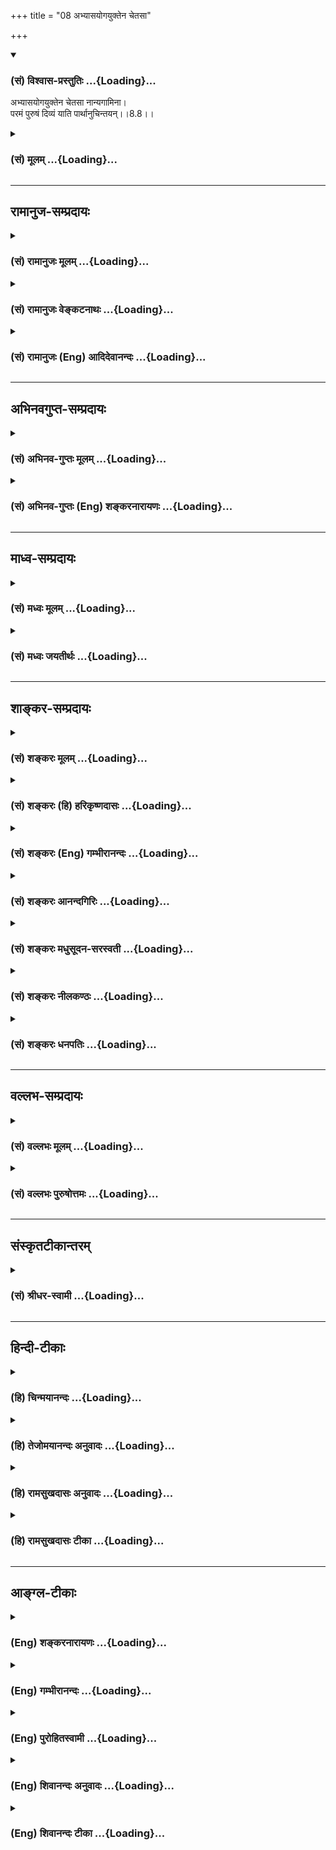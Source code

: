 +++
title = "08 अभ्यासयोगयुक्तेन चेतसा"

+++
<div class="js_include" newlevelforh1="3" title="(सं) विश्वास-प्रस्तुतिः" unfilled url="/purANam_vaiShNavam/mahAbhAratam/06-bhIShma-parva/03-bhagavad-gItA-parva/saMskRtam/vishvAsa-prastutiH/08_axara-para-brahma-yo/08_abhyAsayogayukten.md">
<details open><summary><h3>(सं) विश्वास-प्रस्तुतिः ...{Loading}...</h3></summary>

अभ्यासयोगयुक्तेन चेतसा नान्यगामिना।  
परमं पुरुषं दिव्यं याति पार्थानुचिन्तयन्।।8.8।।
</details>
</div>
<div class="js_include collapsed" newlevelforh1="3" title="(सं) मूलम्" unfilled url="/purANam_vaiShNavam/mahAbhAratam/06-bhIShma-parva/03-bhagavad-gItA-parva/saMskRtam/mUlam/08_axara-para-brahma-yo/08_abhyAsayogayukten.md">
<details><summary><h3>(सं) मूलम् ...{Loading}...</h3></summary>

अभ्यासयोगयुक्तेन चेतसा नान्यगामिना।  
परमं पुरुषं दिव्यं याति पार्थानुचिन्तयन्।।8.8।।
</details>
</div>


_________________
## रामानुज-सम्प्रदायः
<div class="js_include collapsed" newlevelforh1="3" title="(सं) रामानुजः मूलम्" unfilled url="/purANam_vaiShNavam/mahAbhAratam/06-bhIShma-parva/03-bhagavad-gItA-parva/saMskRtam/rAmAnujaH/mUlam/08_axara-para-brahma-yo/08_abhyAsayogayukten.md">
<details><summary><h3>(सं) रामानुजः मूलम् ...{Loading}...</h3></summary>

।।8.8।। अहरहः अभ्यासयोगाभ्यां युक्ततया **नान्यगामिना चेतसा** अन्तकाले
**परमं पुरुषं दिव्यं** मां वक्ष्यमाणप्रकारं **चिन्तयन्** माम् एव
**याति** आदिभरतमृगत्वप्राप्तिवत् ऐश्वर्यविशिष्टतया मत्समानाकारो
भवति। अभ्यासो नित्यनैमित्तिकाविरुद्वेषु सर्वेषु कालेषु मनसा
उपास्यसंशीलनम् योगः तु अहरहः योगकाले अनुष्ठीयमानं यथोक्तलक्षणम् उपासनम्।

</details>
</div>
<div class="js_include collapsed" newlevelforh1="3" title="(सं) रामानुजः वेङ्कटनाथः" unfilled url="/purANam_vaiShNavam/mahAbhAratam/06-bhIShma-parva/03-bhagavad-gItA-parva/saMskRtam/rAmAnujaH/venkaTanAthaH/08_axara-para-brahma-yo/08_abhyAsayogayukten.md">
<details><summary><h3>(सं) रामानुजः वेङ्कटनाथः ...{Loading}...</h3></summary>

  
  
।।8.8।। अन्तिमप्रत्ययप्रसङ्गात्तद्धेतुतयाअनुस्मर \[8।7\] इत्युपासनं
प्रस्तुतम् तत्प्रकारभेदोऽनन्तरप्रघट्टकार्थ इत्यभिप्रायेणाहएवमिति।
गतिभेदोऽपि वक्ष्यमाणोऽनेनोपलक्षणीयः। अभ्यास --
इत्यादिश्लोकत्रयार्थमाहतत्रेति। योगशब्दस्य सम्बन्धमात्रपरत्वे
नैरर्थक्यादत्र ध्यानपरत्वं वक्तुं युक्तं तत्पुरुषाच्च
द्वन्द्वस्योभयपदार्थप्रधानत्वात्परिग्राह्यत्वमस्तीति तदाह --
अभ्यासयोगाभ्यामिति। नान्यगामिना इत्येतन्नैकादिशब्दवत् अनन्यगामिनेत्यर्थः।
अन्यत्र विषयान्तरे गन्तुं शीलं नास्येति नान्यगामि। अभ्यासयोगशब्देन
प्राचीनचिन्तनस्योक्तत्वात्अनुचिन्तयन् इत्येतदन्तिमस्मृतिपरमिति
प्रदर्शनायअन्तकाल इत्युक्तम्। चिन्तनस्य ध्यानस्य च पुरुष एवात्र कर्म स च
परमशब्देन विशेषितत्वादीश्वर एवेत्यभिप्रायेणमामित्यादि पदद्वयम्। दिव्यम्
इत्यस्य सूर्यमण्डले स्थितमितिशङ्करोक्तं निर्मूलम्आदित्यवर्णं तमसः
परस्तात् \[8।9\] इति वक्ष्यमाणविरुद्धं चेत्यभिप्रायेणाह --
वक्ष्यमाणप्रकारमिति। अनन्तरश्लोकद्वयेनेति शेषः।
कथमैश्वर्यार्थिनोऽनपेक्षितपरमपुरुषप्राप्तिः फलतयोच्यते इत्यत्राह --
आदिभरतेति। अन्तकाले
स्मर्यमाणभोगप्रदानोपयुक्ताकारविशिष्टपरमपुरुषसमानैश्वर्यप्राप्तिरिह
परमपुरुषप्राप्तिः। तत्साम्यापत्तिरेव हि तत्प्राप्तितयायं यम् \[8।6\] इति
श्लोकेनोदाहृतेति भावः। आरम्भणसंशीलनं पुनः पुनरभ्यासः इति
वाक्यकारवचनानुरोधेनाभ्यासशब्दार्थमाह -- अभ्यास इति। पुनःपुनरिति
वचनान्मध्येऽवश्यम्भाविभिः कैश्चिद्व्यवधानं
सूचितमित्यभिप्रायेणोक्तंनित्यनैमित्तिकाविरुद्धेष्विति। सर्वेषु कालेष्विति
न केवलं योगकाले तदातनस्य शीलनस्य योगशब्देनोपात्तत्वादिति भावः।
आरम्भणमालम्बनम् तच्चात्रोपास्यशब्देन व्याख्यातम्।
योगशब्देनात्राङ्गिस्वरूपमुच्यत इत्यभिप्रायेणाह -- योगस्त्विति। यथोक्तमिति
अत्यर्थप्रियविशदतमप्रत्यक्षतापन्नमित्यर्थः।  
  

</details>
</div>
<div class="js_include collapsed" newlevelforh1="3" title="(सं) रामानुजः (Eng) आदिदेवानन्दः" unfilled url="/purANam_vaiShNavam/mahAbhAratam/06-bhIShma-parva/03-bhagavad-gItA-parva/saMskRtam/rAmAnujaH/english/AdidevAnandaH/08_axara-para-brahma-yo/08_abhyAsayogayukten.md">
<details><summary><h3>(सं) रामानुजः (Eng) आदिदेवानन्दः ...{Loading}...</h3></summary>

8.8 Contemplating on Me, the Supreme Divine Person, in the way to be
specified further, at the last moment, with a mind trained by constant
practice and Yoga, and not moving towards anything else, one reaches Me
alone, i.e., attains a form similar to that of Mine, by virtue of the
attributes of enjoyment and the prosperity contemplated upon, like the
royal sage Bharata who acired the form of a deer on account of
contemplating on it at the last moment. Abhyasa is the training of the
mind to be often in touch with the object of meditation at all times
without obstruction to the performance of the prescribed periodical and
occasional rituals. Yoga is the meditation practised day by day at the
time of Yoga practice in the manner prescribed.

</details>
</div>


_________________
## अभिनवगुप्त-सम्प्रदायः
<div class="js_include collapsed" newlevelforh1="3" title="(सं) अभिनव-गुप्तः मूलम्" unfilled url="/purANam_vaiShNavam/mahAbhAratam/06-bhIShma-parva/03-bhagavad-gItA-parva/saMskRtam/abhinava-guptaH/mUlam/08_axara-para-brahma-yo/08_abhyAsayogayukten.md">
<details><summary><h3>(सं) अभिनव-गुप्तः मूलम् ...{Loading}...</h3></summary>

।।8.8।। अभ्यासेति। अनुचिन्तयन् इति -- शरीरभेदानन्तरं निवृत्तकलेवरकृतव्यथः
पश्चाद्भगवन्तं चिन्तयन्निति।

</details>
</div>
<div class="js_include collapsed" newlevelforh1="3" title="(सं) अभिनव-गुप्तः (Eng) शङ्करनारायणः" unfilled url="/purANam_vaiShNavam/mahAbhAratam/06-bhIShma-parva/03-bhagavad-gItA-parva/saMskRtam/abhinava-guptaH/english/shankaranArAyaNaH/08_axara-para-brahma-yo/08_abhyAsayogayukten.md">
<details><summary><h3>(सं) अभिनव-गुप्तः (Eng) शङ्करनारायणः ...{Loading}...</h3></summary>

8.8 Abhyasa-etc., He, who is engaged in the after-reflection : he who
reflects on the Bhagavat after the pain created by the body has ended
following the break of \[his connection with\] the body.

</details>
</div>


_________________
## माध्व-सम्प्रदायः
<div class="js_include collapsed" newlevelforh1="3" title="(सं) मध्वः मूलम्" unfilled url="/purANam_vaiShNavam/mahAbhAratam/06-bhIShma-parva/03-bhagavad-gItA-parva/saMskRtam/madhvaH/mUlam/08_axara-para-brahma-yo/08_abhyAsayogayukten.md">
<details><summary><h3>(सं) मध्वः मूलम् ...{Loading}...</h3></summary>

।।8.8।। सदा तद्भावभावितत्वं स्पष्टयति -- अभ्यासेति। अभ्यास एव
योगोऽभ्यासयोगः। दिव्यं पुरुषं पुरिशयं पूर्णं च स वा अयं पुरुषः सर्वासु
पूर्षु पुरिशयो नैनेन किञ्चनानावृतं नैनेन किञ्चनासंवृतम् \[बृ.उ.2।5।18\]
इति श्रुतेः। दिव्यं सृष्ट्यादिक्रीडायुक्तम्। दिवु क्रीडा --
\[धा.पा.4।1\] इति धातोः।

</details>
</div>
<div class="js_include collapsed" newlevelforh1="3" title="(सं) मध्वः जयतीर्थः" unfilled url="/purANam_vaiShNavam/mahAbhAratam/06-bhIShma-parva/03-bhagavad-gItA-parva/saMskRtam/madhvaH/jayatIrthaH/08_axara-para-brahma-yo/08_abhyAsayogayukten.md">
<details><summary><h3>(सं) मध्वः जयतीर्थः ...{Loading}...</h3></summary>

।।8.8।। कुतोऽयमर्थः इत्यत उत्तरत्रैवमेव व्याख्यानादिति भावेनाह --
**सदे**ति। द्वन्द्वादिशङ्काव्युदासार्थमाह -- **अभ्यास एवे**ति।
अभ्यासातिरिक्तस्य योगत्य प्रकृतोपयोगिनोऽभावादिति भावः। पुरुषश्चाधिदैवतम्
\[8।4\] इति प्रकृतो हिरण्यगर्भोऽत्रोच्यत इति प्रतीतिनिरासार्थमाह
**दिव्यमि**ति। दिव्यत्वेन विशेषणात् ईश्वर एवायमित्यथः। पॄ पालनपूरणयोः
\[धा.पा.3।4\] इत्यतःविदिपूरोश्च इति कुषन्प्रत्ययविधानात् पूर्णं चेति
सिध्यति। सर्वासु पूर्षु वर्तमान इति स्वरूपानुवादेन पुरुष इति विधेयम्।
तस्य व्याख्यानं पुरिशय इत्यादि। आवरणमन्तर्व्याप्तिः। संवरणं
बहिराच्छादनम्। ननु दिवि भवो दिव्यः स च सूर्यमण्डलस्थत्वाद्धिरण्यगर्भोऽपि
भवतीति कश्चित् (शं.) अत आह -- **दिव्यमि**ति। औणादिको यक्प्रत्ययः।
परममिति विशेषणादिति भावः।

</details>
</div>


_________________
## शाङ्कर-सम्प्रदायः
<div class="js_include collapsed" newlevelforh1="3" title="(सं) शङ्करः मूलम्" unfilled url="/purANam_vaiShNavam/mahAbhAratam/06-bhIShma-parva/03-bhagavad-gItA-parva/saMskRtam/shankaraH/mUlam/08_axara-para-brahma-yo/08_abhyAsayogayukten.md">
<details><summary><h3>(सं) शङ्करः मूलम् ...{Loading}...</h3></summary>

।।8.8।। --,**अभ्यासयोगयुक्तेन** मयि चित्तसमर्पणविषयभूते एकस्मिन्
तुल्यप्रत्ययावृत्तिलक्षणः विलक्षणप्रत्ययानन्तरितः अभ्यासः स,चाभ्यासो
योगः तेन युक्तं तत्रैव व्यापृतं योगिनः चेतः तेन **चेतसा नान्यगामिना** न
अन्यत्र विषयान्तरे गन्तुं शीलम् अस्येति नान्यगामि तेन नान्यगामिना
**परमं** निरतिशयं **पुरुषं दिव्यं** दिवि सूर्यमण्डले भवं **याति** गच्छति
हे **पार्थ अनुचिन्तयन्** शास्त्राचार्योपदेशम् अनुध्यायन् इत्येतत्।। किं
विशिष्टं च पुरुषं याति इति उच्यते --,

</details>
</div>
<div class="js_include collapsed" newlevelforh1="3" title="(सं) शङ्करः (हि) हरिकृष्णदासः" unfilled url="/purANam_vaiShNavam/mahAbhAratam/06-bhIShma-parva/03-bhagavad-gItA-parva/saMskRtam/shankaraH/hindI/harikRShNadAsaH/08_axara-para-brahma-yo/08_abhyAsayogayukten.md">
<details><summary><h3>(सं) शङ्करः (हि) हरिकृष्णदासः ...{Loading}...</h3></summary>

।।8.8।। तथा --, हे पार्थ अभ्यासयोगयुक्त अनन्यगामी चित्तद्वारा अर्थात्
चित्तसमर्पणके आश्रयभूत मुझ एक परमात्मामें ही विजातीय प्रतीतियोंके
व्यवधानसे रहित तुल्य प्रतीतिकी आवृत्तिका नाम अभ्यास है वह अभ्यास ही योग
है ऐसे अभ्यासरूप योगसे युक्त उस एक ही आलम्बनमें लगा हुआ विषयान्तरमें न
जानेवाला जो योगीका चित्त है उस चित्तद्वारा शास्त्र और आचार्यके
उपदेशानुसार चिन्तन करता हुआ योगी परम निरतिशय -- दिव्य पुरुषको -- जो
आकाशस्थ सूर्यमण्डलमें परम पुरुष है -- उसको प्राप्त होता है।

</details>
</div>
<div class="js_include collapsed" newlevelforh1="3" title="(सं) शङ्करः (Eng) गम्भीरानन्दः" unfilled url="/purANam_vaiShNavam/mahAbhAratam/06-bhIShma-parva/03-bhagavad-gItA-parva/saMskRtam/shankaraH/english/gambhIrAnandaH/08_axara-para-brahma-yo/08_abhyAsayogayukten.md">
<details><summary><h3>(सं) शङ्करः (Eng) गम्भीरानन्दः ...{Loading}...</h3></summary>

8.8 Partha, O son of Prtha; anu-cintayan, by meditating, i.e.
contemplating in accordance with (anu) the instruction of teachers and
scriptures; cestasa, with a mind; abhyasa-yogayuktena, engaged in the
yoga of practice-abhyasa, practice, consists in the repetition of the
same kind of thought, uninterupted by any contrary idea, with regard to
Me who am the object of concentration of the mind; that practice itself
is yoga; the mind of a yogi is engrossed (yuktam) in that itself; with a
mind that is such, and na anya-gamina, which does not stray away to
anything else which is not inclined to go away to any other object;
yati, one reaches; the paramam, supreme, unsurpassed; purusam, Person;
divyam, existing in the effulgent region (divi), in the Solar Orb. And,
to what kind of a Person does he go; This is being stated:

</details>
</div>
<div class="js_include collapsed" newlevelforh1="3" title="(सं) शङ्करः आनन्दगिरिः" unfilled url="/purANam_vaiShNavam/mahAbhAratam/06-bhIShma-parva/03-bhagavad-gItA-parva/saMskRtam/shankaraH/AnandagiriH/08_axara-para-brahma-yo/08_abhyAsayogayukten.md">
<details><summary><h3>(सं) शङ्करः आनन्दगिरिः ...{Loading}...</h3></summary>

।।8.8।। इतश्च पूर्वश्लोकोक्तार्थानुष्ठायी भगवन्तमन्तकाले प्राप्नोतीत्याह
-- **किञ्चेति।** अभ्यासं विभजते -- **मयीति।** नहि चित्तसमर्पणस्य
विषयभूतं भगवतोऽर्थान्तरं वस्तु सदस्तीति मन्वानो विशनष्टि --
**चित्तेति।** अन्तरालकालेऽपि विजातीयप्रत्ययेषु विच्छिद्य विच्छिद्य
जायमानेष्वपि सजातीयप्रत्ययावृत्तिरयोगिनोऽपि स्यादित्याशङ्क्याह --
**विलक्षणेति।** अभ्यासाख्येन योगेन युक्तत्वं चेतसो विवृणोति --
**तत्रैवेति।** तृतीयया परामृष्टोऽभ्यासयोगः सप्तम्यापि परामृश्यते। ननु
(तु) प्राकृतानां चेतस्तथेत्याशङ्क्य विशिनष्टि -- **योगिन
इति। ,तच्चेच्चेतो विषयान्तरं परामृशेन्न तर्हि परमपुरुषार्थप्राप्तिहेतुः
स्यादित्याशङ्क्याह --** नान्यगामिनेति। **प्रामादिकं
विषयान्तरपारवश्यमभ्यनुज्ञातुं ताच्छील्यप्रत्ययस्तेन
तात्पर्यादपरामृष्टार्थान्तरेण परमपुरुषनिष्ठेनेत्यर्थः। तदेव पुरुषस्य
निरतिशयत्वं यदपरामृष्टाखिलानर्थत्वमनतिशयानन्दत्वं तच्च प्रागेव
व्याख्यातं नेह व्याख्यानमपेक्षते। यश्चासावादित्ये इत्यादिश्रुतिमनुसृत्याह
--** दिवीति। **तत्र विशेषतोऽभिव्यक्तिरेव भवनम्। पूर्वोक्तेन चेतसा
यथोक्तं पुरुषमनुचिन्तयन्याति तमेवेति संबन्धः।
अनुचिन्तयन्नित्यत्रानुशब्दार्थं व्याचष्टे --** शास्त्रेति।
**चिन्तयन्निति व्याकरोति --** ध्यायन्निति।

</details>
</div>
<div class="js_include collapsed" newlevelforh1="3" title="(सं) शङ्करः मधुसूदन-सरस्वती" unfilled url="/purANam_vaiShNavam/mahAbhAratam/06-bhIShma-parva/03-bhagavad-gItA-parva/saMskRtam/shankaraH/madhusUdana-sarasvatI/08_axara-para-brahma-yo/08_abhyAsayogayukten.md">
<details><summary><h3>(सं) शङ्करः मधुसूदन-सरस्वती ...{Loading}...</h3></summary>

।।8.8।। तदेवं सप्तानामपि प्रश्नानामुत्तरमुक्त्वा प्रयाणकाले
भगवदनुस्मरणस्य भगवत्प्राप्तिलक्षणं फलं विवरीतुमारभते -- अभ्यासः
सजातीयप्रत्ययप्रवाहो मयि विजातीयप्रत्ययानन्तरितः षष्ठे प्राग्व्याख्यातः
स एव योगः समाधिस्तेन युक्तं तत्रैव व्यापृतमात्माकारवृत्तीतरवृत्तिशून्यं
यच्चेतस्तेन चेतसाऽभ्यासपाटवेन नान्यगामिना नान्यत्र विषयान्तरे
निरोधप्रयत्नं विनापि गन्तुं शीलमस्येति परमं निरतिशयं पुरुषं पूर्णं
दिव्यं दिवि द्योतनात्मन्यादित्ये भवंयश्चासावादित्ये इति श्रुतेः याति
गच्छति। हे,पार्थ अनुचिन्तयन् शास्त्राचार्योपदेशमनुध्यायन्।

</details>
</div>
<div class="js_include collapsed" newlevelforh1="3" title="(सं) शङ्करः नीलकण्ठः" unfilled url="/purANam_vaiShNavam/mahAbhAratam/06-bhIShma-parva/03-bhagavad-gItA-parva/saMskRtam/shankaraH/nIlakaNThaH/08_axara-para-brahma-yo/08_abhyAsayogayukten.md">
<details><summary><h3>(सं) शङ्करः नीलकण्ठः ...{Loading}...</h3></summary>

।।8.8।। एतदेव श्लोकत्रयेण विवृणोति -- **अभ्यासेति।** अभ्यासयोगयुक्तेनतत्र
स्थितौ यत्नोऽभ्यासः इति सूत्रितोभ्यासः तत्र ध्येये वस्तुनि चित्तस्य
स्थिरीकरणार्थो यतः। सच विजातीयप्रत्ययानन्तरितसजातीयप्रत्ययप्रवाहीकरणरूपः
सोऽत्राभ्यासः। तत्र भाव्यो विषयः सिद्धः विष्णुप्रतिमादिर्विराडादिर्वा।
असिद्धस्तु मानसप्रतिमादिः। तत्रासिद्धे मनसः प्रतिमाकारतासंपादने तत्र
स्थैर्यसंपादने चेति विषयभेदाद्विगुणो यत्नः कर्तव्यो भवति। सिद्धे तु
चित्तस्थिरीकरणार्थ एक एव यत्नः। तत्र यथा स्वतः स्वच्छः स्फटिको
जपाकुसुमोपरागाल्लोहितः स्फटिक इति तत्र लौहित्याध्यासः
तत्प्राबल्यात्तत्रैव स्फटिकधीप्रमोषे पद्मरागत्वाध्यासः पद्मरागेऽपि
चन्द्रिकायामिन्द्रनीलत्वाध्यासस्तत्रैव तदानीमेव किंचिद्दूरस्थे
निहीनोपलत्वाध्यास इत्युत्तरोत्तराध्यासक्रमेण शुद्ध एक एव स्फटिकः
पञ्चविधो भवति। एवं स्वतःशुद्धं चैतन्यं मायोपरागात्तदेवेश्वरः
मायाप्राबल्ये तस्यैवेश्वरत्वांशप्रमोषे तत्रैव सूत्रात्माध्यासः
सूत्रेऽप्यज्ञानदार्ढ्याद्विराडध्यासः ततएव विराडेकदेशेषु शरीरादिषु
आत्मत्वभ्रमः तत्र यथा घटान्तर्गतः प्रदीपो घटमात्रं भासयति
घटच्छिद्राद्बहिर्गतः किंचित्स्वप्रभया संसृष्टं विषयमवभासयति सर्वात्मना
घटाद्बहिर्गतस्तु कृत्स्नं भवनोदरवर्ति पदार्थजातं प्रकाशयति
तद्वद्देहान्तर्गता चितिर्देहमात्रं भासयति
देहच्छिद्राच्चक्षुरादेर्बहिर्गता सती तत्संनिकृष्टं कंचिद्विषंय
रूपादिकमवभासयति सर्वात्मना गुरूक्तयुक्त्या देहकृतपरिच्छेदाभिमाने त्यक्ते
त्वपरिच्छिन्ना सती कृत्स्नं विराडात्मानमवभासयति। यथोक्तं
बाह्यग्रन्थेष्वपिमणिहुतवहतारासोमसूर्यादयोऽपि क्षितिविषयमिहाल्पं
बाह्यमुद्योतयन्ति। सहजलयसमुत्थं द्योतयेज्ज्योतिरन्तस्त्रिभुवनमपि
सूक्ष्मस्थूलभेदक्रमेण। इति। सहजलयसमुत्थं सहजः स्वाभाविको
देहकृतपरिच्छेदाभिमानस्तस्य लयमात्रादेव उत्थितं क्रमेण संकल्पक्रमेण
सदीक्षणमात्राभिनिर्वृत्तत्वात्सर्वस्य प्राक्संकल्पादसत्त्वात्। तथा च
श्रुतिःस यदि पितृलोककामो भवति संकल्पादेवास्य पितरः समुत्तिष्ठन्ति
इति। दोषनिमित्तं रूपादयो विषयाः संकल्पकृताः इत्यक्षपादसूत्राच्च। दोषा
रागादयः। तदेवं प्रकाशमाने विराजिअहमेवेदं सर्वोऽस्मीति मन्यते सोऽस्य परमो
लोकः इति शास्त्रप्रामाण्यादुपासकेन गृहीतोऽहंग्रहो यद्यपि
वस्तुतत्त्वापेक्षया भ्रान्तिरूपस्तथापि स्वाभाविकाद्देहाहंग्रहात्सत्यरूपः
यथा स्फटिके हीनोपलत्वग्रहापेक्षया इन्द्रनीलत्वग्रहस्तद्वत्। यथाच स्फटिके
प्रणिधीयमानं चक्षुरुत्तरोत्तरपाटवविवृद्धान्विद्रनीलत्वं बाधित्वा
पद्मरागत्वं तद्बाधेन लोहितस्फटिकत्वं तद्बाधेन शुद्धत्वं चावगच्छति एवं
गुरूक्तयुक्त्या प्रत्यगात्मनि प्रणिधीयमानं मनोऽस्य बाह्यं बाह्यं
रूपमपोह्य आन्तरे आन्तरे अवतिष्ठते। चरमं विशुद्धं रूपं प्राप्य तु स्वयमेव
विलीयते। यथोक्तंयेन त्यजसि तत्त्यज इति। येन,मनसा त्यजसि विराडादिभावं
तदपि मनस्त्यजेत्यर्थः। तदेवं व्यवहारापेक्षया सिद्धेषु
विराट्सूत्रान्तर्यामिषु मनसः स्थिरीकरणार्थो यत्नोऽभ्यासस्तत्फलभूतो योगः
समाधिर्ध्येयवस्तुन्येव चेतसः स्थैर्यं तेन गुणेन युक्तं यच्चेतस्तेन।
नान्यगामिना अनन्यगामिना। नैकधेतिवत्समासः। तेन चेतसा परमं सर्वोत्कृष्टं
पुरुषं निरस्ताशेषदोषम्। यत्सर्वेषां पुरस्तात्सर्वान्पाप्मन
औषत्तस्मात्पुरुषः इति निर्वचनात्। दिव्यं द्योतमानमनुचिन्तयन्नहमेव
भगवान्सर्वात्मा वासुदेव इति सततमाचार्योपदेशमनुध्यायन् तमेव
नदीसमुद्रन्यायेन याति हे पार्थ। तथा च श्रुतिःयथा नद्यः स्यन्दमानाः
समुद्रेऽस्तं गच्छन्ति नामरूपे विहाय। तथा विद्वान्पुण्यपापे विधूय
परात्परं पुरुषमुपैति दिव्यम् इति। परात्सूत्रात् परमन्तर्यामिणम्।

</details>
</div>
<div class="js_include collapsed" newlevelforh1="3" title="(सं) शङ्करः धनपतिः" unfilled url="/purANam_vaiShNavam/mahAbhAratam/06-bhIShma-parva/03-bhagavad-gItA-parva/saMskRtam/shankaraH/dhanapatiH/08_axara-para-brahma-yo/08_abhyAsayogayukten.md">
<details><summary><h3>(सं) शङ्करः धनपतिः ...{Loading}...</h3></summary>

।।8.8।। किंच चित्तादिसमर्पणविषयभूते एकस्मिन्मयि वासुदेवे
विजातीयप्रत्ययानन्तरितः सजातीयप्रत्ययावृत्तिलक्षणोऽभ्यासः सचासौ योगः
समाधिस्तेन युक्तं तत्रैव व्यापृतम्।
प्रत्ययावृत्तिव्यापाराविष्टमितियावत्। तेन योगिनश्चेतसाऽनन्यगामिना
नान्यस्मिन्विषये गन्तुं शीलमस्य तेन अभ्यासयोगादनन्यगामितां तत्फलभूतां
प्राप्तेनेत्याशयः। परमं निरतिशयं पुरुषं पूर्ण दिव्यं द्योतमाने सूर्ये
भवं यथा शास्त्राचार्योपदेशमनुध्यायन् याति गच्छिति मत्प्राप्त्यर्थं
मय्यभ्यासयोगयुक्तेनानन्यगामिना चेतसा परमं दिव्यं पुरुषं वासुदेवं
मामनुचिन्तय मच्चिन्तनं हि तव सलभमिति ध्वनयन्नाह -- हे पार्थेति।

</details>
</div>


_________________
## वल्लभ-सम्प्रदायः
<div class="js_include collapsed" newlevelforh1="3" title="(सं) वल्लभः मूलम्" unfilled url="/purANam_vaiShNavam/mahAbhAratam/06-bhIShma-parva/03-bhagavad-gItA-parva/saMskRtam/vallabhaH/mUlam/08_axara-para-brahma-yo/08_abhyAsayogayukten.md">
<details><summary><h3>(सं) वल्लभः मूलम् ...{Loading}...</h3></summary>

।।8.8 -- 8.9।। एवं सप्तप्रश्नानामुत्तरं निरूप्य प्रयाणकाले योगिनां
ज्ञानिनां भक्तानां च तत्तत्स्वरूपप्राप्त्यात्मकं फलमाह -- अभ्यासयोगेति।
नान्यगामिना विषयाद्यगामिना(अक्षराद्यगामिना)ऽनुचिन्तयन्परमं पुरुषं
नारायणं दिव्यं सूर्यस्थं याति तमेव विशिनष्टि --,कविमिति। यो योगी
सर्गमर्यादाधिदेवं परमात्मानं अणोरणीयांसं समनुस्मरेत्
अणोर्जीवादप्यणुतरम्अण्वीं जीवकलां ध्यायेत् इति वाक्यात्। आदित्यवर्णं
स्वप्रकाशस्वरूपं तदन्तर्वर्त्तिरूपं वायुरूपं पुरुषसूक्तप्रतिपाद्यस्वरूपं
वा तमसः प्रकृतेः परस्तात्परतरम्।

</details>
</div>
<div class="js_include collapsed" newlevelforh1="3" title="(सं) वल्लभः पुरुषोत्तमः" unfilled url="/purANam_vaiShNavam/mahAbhAratam/06-bhIShma-parva/03-bhagavad-gItA-parva/saMskRtam/vallabhaH/puruShottamaH/08_axara-para-brahma-yo/08_abhyAsayogayukten.md">
<details><summary><h3>(सं) वल्लभः पुरुषोत्तमः ...{Loading}...</h3></summary>

  
  
।।8.8।। अथ तव तु मत्प्राप्तिर्निस्सन्दिग्धा साक्षान्मयोपदिष्टत्वात्
किन्तु मदाज्ञाव्यतिरेकेणापि येऽनन्यभावेन स्मरन्ति तेऽपि मां
प्राप्नुवन्तीत्याह -- अभ्यासेति। हे पार्थ मद्भक्त अभ्यासो
भगवत्सङ्गानुशीलनं स एव योग उपायः तद्युक्तेन नान्यगामिना
अन्यत्रोत्तमत्वज्ञानजचाञ्चल्यदोषरहितेन चेतसा दिव्यं क्री़डात्मकं परमं
पुरुषं पुरुषोत्तमभावं निर्जितचेतसा अनुचिन्तयन् भगवत्कृतस्मरणानन्तरं
चिन्तयन् स्मरन् हे पार्थ तमेव याति प्राप्नोतीत्यर्थः। पार्थेति सम्बोधनेन
पृथासम्बन्धान्मत्कृतस्मरणानन्तरस्मरणेन यथा त्वं मामाप्नोषीति बोध्यते।  
  

</details>
</div>


_________________
## संस्कृतटीकान्तरम्
<div class="js_include collapsed" newlevelforh1="3" title="(सं) श्रीधर-स्वामी" unfilled url="/purANam_vaiShNavam/mahAbhAratam/06-bhIShma-parva/03-bhagavad-gItA-parva/saMskRtam/shrIdhara-svAmI/08_axara-para-brahma-yo/08_abhyAsayogayukten.md">
<details><summary><h3>(सं) श्रीधर-स्वामी ...{Loading}...</h3></summary>

।।8.8।। संततस्मरणस्य चाभ्यासोऽन्तरङ्गसाधनमिति दर्शयन्नाह **--
अभ्यासेति।** अभ्यासः सजातीयप्रत्ययप्रवाहः स एव योग उपायस्तेन
युक्तेनैकाग्रेण अतएव नान्यं विषयं गन्तुं शीलं यस्य तेन चेतसा दिव्यं
द्योतनात्मकं परमं पुरुषं परमेश्वरमनुचिन्तयन् हे पार्थ तमेव यातीति।

</details>
</div>


_________________
## हिन्दी-टीकाः
<div class="js_include collapsed" newlevelforh1="3" title="(हि) चिन्मयानन्दः" unfilled url="/purANam_vaiShNavam/mahAbhAratam/06-bhIShma-parva/03-bhagavad-gItA-parva/hindI/chinmayAnandaH/08_axara-para-brahma-yo/08_abhyAsayogayukten.md">
<details><summary><h3>(हि) चिन्मयानन्दः ...{Loading}...</h3></summary>

।।8.8।। इस श्लोक में प्रयुक्त याति क्रियापद का अर्थ है जाता है। परन्तु
यह परम पुरुष को जाना या प्राप्त होना मृत्यु के पश्चात् ही नहीं समझना
चाहिए। मृत्यु से तात्पर्य अहंकार के नाश से है जिसका उपाय है ध्यानाभ्यास।
इस श्लोक का प्रयोजन यह दर्शाना है कि परिच्छिन्न अहंकार के लुप्त होने पर
कोई भी साधक मुक्त पुरुष के रूप में इसी जीवन में सदा स्वस्वरूप में स्थित
रहकर जी सकता है। जो व्यक्ति जगत् में अस्थायी यात्री के रूप में और न कि
स्थायी निवासी बनकर उपर्युक्त जीवन पद्धति के अनुसार जीता है और
नित्यनिरन्तर आत्मचिन्तन का अभ्यास करता है वह निश्चय ही ध्यान में एकाग्र
हो जाता है। वास्तव में यह वेदोपदिष्ट प्रार्थना और उपासना का तथा पुराणों
में वर्णित भक्ति और प्रपत्ति (शरणागति) की साधनाओं का ही स्पष्टीकरण है
जबकि पूर्व श्लोक में जो उपदेश है वह धर्म के व्यावहारिक स्वरूप का है
अर्थात् अपने कार्यक्षेत्र में ही संन्यास के स्वरूप का है। इस अभ्यासयोग के
फलस्वरूप भक्त को चित्त की एकाग्रता प्राप्त होती है जो बुद्धि को सुगठित
करने में उपयोगी होती है। ऐसे अन्तःकरण के आत्म साक्षात्कार के योग्य हो
जाने पर आत्मा की अनुभूति सहज सिद्ध हो जाती है। निरन्तर चिन्तन से हे
पार्थ साधक परम दिव्य पुरुष को प्राप्त होता है। यह नियम न केवल परम पुरुष
की प्राप्ति के विषय में सत्य प्रमाणित है वरन् किसी भी वस्तु के लिए यह
समान रूप से लागू होता है। इससे इस श्लोक का गूढ़ार्थ स्पष्ट हो जाता है।
यदि साधक सर्वसाधन सम्पन्न हो तो आत्मा का अनुभव तथा उसमें दृढ़ निष्ठा इसी
वर्तमान जीवन में ही प्राप्त की जा सकती है। यहाँ प्रयुक्त अनुचिन्तयन् शब्द
साभिप्राय है। ध्येयविषयक सजातीय वृत्ति प्रवाह को चिन्तन या ध्यान कहते
हैं। अनु उपसर्ग का अर्थ है निरन्तर। अत यहाँ दिव्य पुरुष को निरन्तर
चिन्तन करने का उपदेश दिया गया है। वह ध्येय पुरुष किन गुणों से विशिष्ट है
भगवान् कहते हैं --

</details>
</div>
<div class="js_include collapsed" newlevelforh1="3" title="(हि) तेजोमयानन्दः अनुवादः" unfilled url="/purANam_vaiShNavam/mahAbhAratam/06-bhIShma-parva/03-bhagavad-gItA-parva/hindI/tejomayAnandaH/anuvAdaH/08_axara-para-brahma-yo/08_abhyAsayogayukten.md">
<details><summary><h3>(हि) तेजोमयानन्दः अनुवादः ...{Loading}...</h3></summary>

।।8.8।। हे पार्थ ! अभ्यासयोग से युक्त अन्यत्र न जाने वाले चित्त से
निरन्तर चिन्तन करता हुआ (साधक) परम दिव्य पुरुष को प्राप्त होता है।।

</details>
</div>
<div class="js_include collapsed" newlevelforh1="3" title="(हि) रामसुखदासः अनुवादः" unfilled url="/purANam_vaiShNavam/mahAbhAratam/06-bhIShma-parva/03-bhagavad-gItA-parva/hindI/rAmasukhadAsaH/anuvAdaH/08_axara-para-brahma-yo/08_abhyAsayogayukten.md">
<details><summary><h3>(हि) रामसुखदासः अनुवादः ...{Loading}...</h3></summary>

।।8.8।। हे पृथानन्दन ! अभ्यासयोगसे युक्त और अन्यका चिन्तन न करनेवाले
चित्तसे परम दिव्य पुरुषका चिन्तन करता हुआ (शरीर छोड़नेवाला मनुष्य) उसीको
प्राप्त हो जाता है।

</details>
</div>
<div class="js_include collapsed" newlevelforh1="3" title="(हि) रामसुखदासः टीका" unfilled url="/purANam_vaiShNavam/mahAbhAratam/06-bhIShma-parva/03-bhagavad-gItA-parva/hindI/rAmasukhadAsaH/TIkA/08_axara-para-brahma-yo/08_abhyAsayogayukten.md">
<details><summary><h3>(हि) रामसुखदासः टीका ...{Loading}...</h3></summary>

।।8.8।।***व्याख्या --***\[सातवें अध्यायके अट्ठाईसवें श्लोकमें जो
सगुणनिराकार परमात्माका वर्णन हुआ था उसीको यहाँ आठवें नवें और दसवें
श्लोकमें विस्तारसे कहा गया है। \]  
  
**'अभ्यासयोगयुक्तेन'--** इस पदमें अभ्यास और योग -- ये दो शब्द आये हैं।
संसारसे मन हटाकर परमात्मामें बारबार मन लगानेका नाम अभ्यास है और समताका
नाम योग है-- '**समत्वं योग उच्यते'** (गीता 2। 48)। अभ्यासमें मन लगनेसे
प्रसन्नता होती है और मन न लगनेसे खिन्नता होती है। यह अभ्यास तो है पर
अभ्यासयोग नहीं है। अभ्यासयोग तभी होगा जब प्रसन्नता और खिन्नता -- दोनों
ही न हों। अगर चित्तमें प्रसन्नता और खिन्नता हो भी जायँ तो भी उनको
महत्त्व न दे केवल अपने लक्ष्यको ही महत्त्व दे। अपने लक्ष्यपर दृढ़ रहना
भी योग है। ऐसे योगसे युक्त चित्त हो।

</details>
</div>


_________________
## आङ्ग्ल-टीकाः
<div class="js_include collapsed" newlevelforh1="3" title="(Eng) शङ्करनारायणः" unfilled url="/purANam_vaiShNavam/mahAbhAratam/06-bhIShma-parva/03-bhagavad-gItA-parva/english/shankaranArAyaNaH/08_axara-para-brahma-yo/08_abhyAsayogayukten.md">
<details><summary><h3>(Eng) शङ्करनारायणः ...{Loading}...</h3></summary>

8.8. He, who is engaged in the after-reflection (who meditates) on the
Supreme Divine Soul with his mind, remaining fixed in the practice-Yoga
and \[hence\] passing over no other object - that person attains \[that
Supreme\], O son of Prtha !

</details>
</div>
<div class="js_include collapsed" newlevelforh1="3" title="(Eng) गम्भीरानन्दः" unfilled url="/purANam_vaiShNavam/mahAbhAratam/06-bhIShma-parva/03-bhagavad-gItA-parva/english/gambhIrAnandaH/08_axara-para-brahma-yo/08_abhyAsayogayukten.md">
<details><summary><h3>(Eng) गम्भीरानन्दः ...{Loading}...</h3></summary>

8.8 O son of Prtha, by meditating with a mind which is engaged in the
yoga of practice and which does not stray away to anything else, one
reaches the supreme Person existing in the effulgent region.

</details>
</div>
<div class="js_include collapsed" newlevelforh1="3" title="(Eng) पुरोहितस्वामी" unfilled url="/purANam_vaiShNavam/mahAbhAratam/06-bhIShma-parva/03-bhagavad-gItA-parva/english/purohitasvAmI/08_axara-para-brahma-yo/08_abhyAsayogayukten.md">
<details><summary><h3>(Eng) पुरोहितस्वामी ...{Loading}...</h3></summary>

8.8 He whose mind does not wander, and who is engaged in constant
meditation, attains the Supreme Spirit.

</details>
</div>
<div class="js_include collapsed" newlevelforh1="3" title="(Eng) शिवानन्दः अनुवादः" unfilled url="/purANam_vaiShNavam/mahAbhAratam/06-bhIShma-parva/03-bhagavad-gItA-parva/english/shivAnandaH/anuvAdaH/08_axara-para-brahma-yo/08_abhyAsayogayukten.md">
<details><summary><h3>(Eng) शिवानन्दः अनुवादः ...{Loading}...</h3></summary>

8.8 With the mind not moving towards any other thing, made steadfast by
the method of habitual meditation, and constantly meditating, one goes
to the Supreme Person, the Resplendent, O Arjuna.

</details>
</div>
<div class="js_include collapsed" newlevelforh1="3" title="(Eng) शिवानन्दः टीका" unfilled url="/purANam_vaiShNavam/mahAbhAratam/06-bhIShma-parva/03-bhagavad-gItA-parva/english/shivAnandaH/TIkA/08_axara-para-brahma-yo/08_abhyAsayogayukten.md">
<details><summary><h3>(Eng) शिवानन्दः टीका ...{Loading}...</h3></summary>

8.8 अभ्यासयोगयुक्तेन (with the mind made) steadfast by the method of
habitual meditation; चेतसा with the mind; न not; अन्यगामिना moving
towards any other thing; परमम् Supreme; पुरुषम् Purusha; दिव्यम् the
resplendent; याति goes; पार्थ O Partha; अनुचिन्तयन्
meditating.Commentary Abhyasa means practice. Practice is the constant
repetition of one idea of God. In the practice of meditation Vijatiya
Vrittis (worldly thoughts or thoughts of a type different from the
object of meditation) are shut out and there is Sajatiya Vrittipravaha
(continous flow of thoughts of the Self or the Absolute alone). This is
Abhyasa. Abhyasa is Yoga. This will terminate in Nirvikalpa Samadhi. The
Yogi with Samahita Chitta (eanimity of mind) attains Paramatman or the
Supreme Soul. Just as the rivers abandoning their names and forms
because one with the ocean; so also the sage or the Vidvan; being
liberated from names and forms; and virtue and vice; becomes identical
with the Supreme Self.The most vital factor in this practice is
regularity. Be regular in your meditation. You will soon reach the
goal.Purusham Divyam The resplendent; transcendental Being or the Inner
Ruler (Antaryamin) in the solar orb.He who meditates constantly without
allowing the mind to wander among the sensual objects; in accordance
with the instructions of the scriptures and the perceptor reaches the
Supreme Purusha.

</details>
</div>
